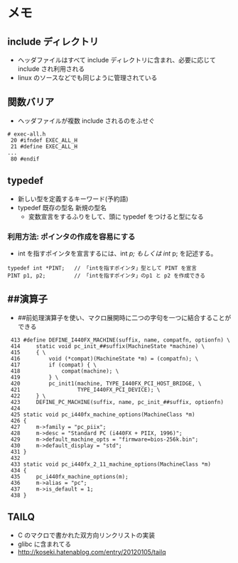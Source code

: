 # メモ

## include ディレクトリ

- ヘッダファイルはすべて include ディレクトリに含まれ、必要に応じて include され利用される
- linux のソースなどでも同じように管理されている

## 関数バリア

- ヘッダファイルが複数 include されるのをふせぐ

```
# exec-all.h
 20 #ifndef EXEC_ALL_H
 21 #define EXEC_ALL_H
...
 80 #endif
```

## typedef

- 新しい型を定義するキーワード(予約語)
- typedef 既存の型名 新規の型名
  - 変数宣言をするふりをして、頭に typedef をつけると型になる

### 利用方法: ポインタの作成を容易にする

- int を指すポインタを宣言するには、int _p; もしくは int_ p; を記述する。

```
typedef int *PINT;   // 「intを指すポインタ」型として PINT を宣言
PINT p1, p2;         // 「intを指すポインタ」のp1 と p2 を作成できる
```

## ##演算子

- ##前処理演算子を使い、マクロ展開時に二つの字句を一つに結合することができる

```
 413 #define DEFINE_I440FX_MACHINE(suffix, name, compatfn, optionfn) \
 414     static void pc_init_##suffix(MachineState *machine) \
 415     { \
 416         void (*compat)(MachineState *m) = (compatfn); \
 417         if (compat) { \
 418             compat(machine); \
 419         } \
 420         pc_init1(machine, TYPE_I440FX_PCI_HOST_BRIDGE, \
 421                  TYPE_I440FX_PCI_DEVICE); \
 422     } \
 423     DEFINE_PC_MACHINE(suffix, name, pc_init_##suffix, optionfn)
 424
 425 static void pc_i440fx_machine_options(MachineClass *m)
 426 {
 427     m->family = "pc_piix";
 428     m->desc = "Standard PC (i440FX + PIIX, 1996)";
 429     m->default_machine_opts = "firmware=bios-256k.bin";
 430     m->default_display = "std";
 431 }
 432
 433 static void pc_i440fx_2_11_machine_options(MachineClass *m)
 434 {
 435     pc_i440fx_machine_options(m);
 436     m->alias = "pc";
 437     m->is_default = 1;
 438 }
```

## TAILQ

- C のマクロで書かれた双方向リンクリストの実装
- glibc に含まれてる
- http://koseki.hatenablog.com/entry/20120105/tailq
